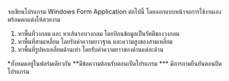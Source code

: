 จงเขียนโปรแกรม Windows Form Application ต่อไปนี้ โดยออกแบบหน้าจอการใช้งานเองพร้อมตกแต่งให้สวยงาม
1. หาพื้นที่วงกลม และ หาเส้นรอบวงกลม โดยป้อนข้อมูลเป็นรัศมีของวงกลม
2. หาพื้นที่สามเหลี่ยม โดยรับค่าความยาวฐาน และความสูงของสามเหลี่ยม
3. หาพื้นที่รูปหกเหลี่ยมด้านเท่า โดยรับค่าความยาวของด้านแต่ละด้าน

*ทั้งหมดอยู่ในฟอร์มเดียวกัน
**มีข้อความต้อนรับตอนเปิดโปรแกรม
*** มีการถามยืนยันตอนปิดโปรแกรม
